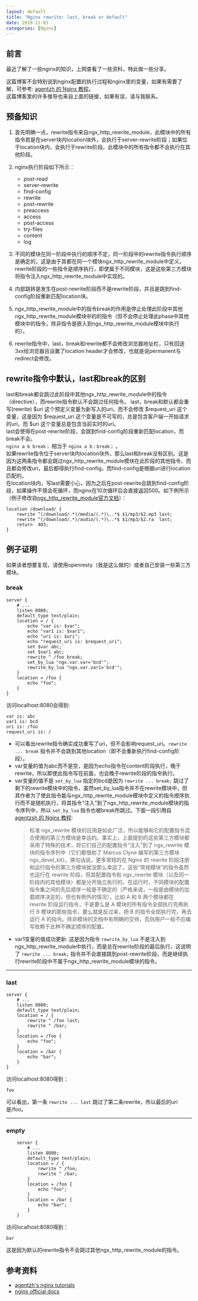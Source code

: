 ```yaml
---
layout: default
title: "Nginx rewrite: last, break or default"
date: 2018-11-03
categories: [Nginx]
---
```


## 前言

  最近了解了一些nginx的知识，上网查看了一些资料，特此做一些分享。  

  <!--more-->

  这篇博客不会特别说到nginx配置的执行过程和nginx里的变量，如果有需要了解，可参考:
  [agentzh 的 Nginx 教程](https://openresty.org/download/agentzh-nginx-tutorials-zhcn.html)。  
  这篇博客里的许多推导也来自上面的链接，如果有误，请与我联系。

## 预备知识

  1. 首先明确一点，rewrite指令来自ngx_http_rewrite_module，此模块中的所有指令若是在server块内location块外，会执行于server-rewrite阶段；如果位于location块内，会执行于rewrite阶段。此模块中的所有指令都不会执行在其他阶段。
  2. nginx执行阶段如下所示：  

     - post-read
     - server-rewrite
     - find-config
     - rewrite
     - post-rewrite
     - preaccess
     - access
     - post-access
     - try-files
     - content
     - log

  3. 不同的模块在同一阶段中执行的顺序不定，同一阶段中的rewrite指令执行顺序是确定的，这是由于其都在同一个模块ngx_http_rewrite_module中定义。rewrite阶段的一些指令是顺序执行，即使属于不同模块，这是这些第三方模块将指令注入ngx_http_rewrite_module中实现的。  
  4. 内部跳转是发生在post-rewrite阶段而不是rewrite阶段，并且是跳到find-config阶段重新匹配location块。  
  5. ngx_http_rewrite_module中的指令break的作用是停止处理此阶段中其他ngx_http_rewrite_module模块中的的指令（但不会停止处理此phase中其他模块中的指令，除非指令是嵌入到ngx_http_rewrite_module模块中执行的）。  
  6. rewrite指令中，last，break和rewrite都不会修改浏览器地址栏，只有回送3xx给浏览器且设置了location header才会修改，也就是说permanent与redirect会修改。  

## rewrite指令中默认，last和break的区别

  last和break都会跳过此阶段中其他ngx_http_rewrite_module中的指令（directive），而rewrite指令默认不会跳过任何指令。
  last，break和默认都会重写(rewrite) $uri 这个预定义变量为新写入的uri，而不会修改 $request_uri 这个变量，这是因为 $request_uri 这个变量是不可写的，总是包含客户端一开始请求的uri，而 $uri 这个变量总是包含当前实时的uri。  
  last会使得在post-rewrite阶段，会跳到find-config阶段重新匹配location，而break不会。  
  `nginx a b break；` 相当于 `nginx a b；break；` 。  
  如果rewrite指令位于server块内location块外，那么last和break没有区别。这是因为这两条指令都会跳过ngx_http_rewrite_module模块在此阶段的其他指令，而且都会修改uri，最后都得执行find-config，而find-config是根据uri进行location匹配的。  
  在location块内，写last需要小心，因为之后在post-rewrite会跳到find-config阶段，如果操作不慎会死循环，而nginx在10次循环后会直接返回500。如下例所示（例子修改自[ngx_http_rewrite_module官方文档](http://nginx.org/en/docs/http/ngx_http_rewrite_module.html#rewrite)）：  

```nginx
location /download/ {
    rewrite ^(/download/.*)/media/(.*)\..*$ $1/mp3/$2.mp3 last;
    rewrite ^(/download/.*)/audio/(.*)\..*$ $1/mp3/$2.ra  last;
    return  403;
}
```

## 例子证明

  如果读者想要复现，请使用openresty（我是这么做的）或者自己安装一些第三方模块。

### break

```nginx
server {
    # ...
    listen 8080;
    default_type text/plain;
    location = / {
        echo "var is: $var";
        echo "var1 is: $var1";
        echo "uri is: $uri";
        echo "request_uri is: $request_uri";
        set $var abc;
        set $var1 abc;
        rewrite ^ /foo break;
        set_by_lua "ngx.var.var='bcd'";
        rewrite_by_lua "ngx.var.var1='bcd'";
    }
    location = /foo {
        echo "foo";
    }
}
```

  访问localhost:8080会得到:

  ```markup
  var is: abc
  var1 is: bcd
  uri is: /foo
  request_uri is: /
  ```

- 可以看出rewrite指令确实成功重写了uri，但不会影响request_uri。`rewrite ... break` 指令并不会跳到其他location（即不会重新执行find-config阶段）。
- var变量的值为abc而不是空，是因为echo指令在content阶段执行，晚于rewrite，所以即使此指令写在前面，也会晚于rewrite阶段的指令执行。
- var变量的值不是 `set_by_lua` 指定的bcd是因为 `rewrite ... break;` 跳过了剩下的rewrite模块中的指令，虽然set_by_lua指令并不在rewrite模块中，但其作者为了使此指令能与ngx_http_rewrite_module模块中定义的指令顺序执行而不是随机执行，将其指令“注入”到了ngx_http_rewrite_module模块的指令序列中，所以 `set_by_lua` 指令也被break所跳过。下面一段引用自[agentzsh 的 Nginx 教程](https://openresty.org/download/agentzh-nginx-tutorials-zhcn.html#02-NginxDirectiveExecOrder05):
    > 标准 ngx_rewrite 模块的应用是如此广泛，所以能够和它的配置指令混合使用的第三方模块是幸运的。事实上，上面提到的这些第三方模块都采用了特殊的技术，将它们自己的配置指令“注入”到了 ngx_rewrite 模块的指令序列中（它们都借助了 Marcus Clyne 编写的第三方模块 ngx_devel_kit）。换句话说，更多常规的在 Nginx 的 rewrite 阶段注册和运行指令的第三方模块就没那么幸运了。这些“常规模块”的指令虽然也运行在 rewrite 阶段，但其配置指令和 ngx_rewrite 模块（以及同一阶段内的其他模块）都是分开独立执行的。在运行时，不同模块的配置指令集之间的先后顺序一般是不确定的（严格来说，一般是由模块的加载顺序决定的，但也有例外的情况）。比如 A 和 B 两个模块都在 rewrite 阶段运行指令，于是要么是 A 模块的所有指令全部执行完再执行 B 模块的那些指令，要么就是反过来，把 B 的指令全部执行完，再去运行 A 的指令。除非模块的文档中有明确的交待，否则用户一般不应编写依赖于此种不确定顺序的配置。
- var1变量的值成功更新: 这是因为指令 `rewrite_by_lua` 不是注入到ngx_http_rewrite_module中执行，而是总在rewrite阶段的最后执行，这说明了 `rewrite ... break;` 指令并不会直接跳到post-rewrite阶段，而是继续执行rewrite阶段中不属于ngx_http_rewrite_module模块的指令。

***

### last

```nginx
server {
    # ...
    listen 8080;
    default_type text/plain;
    location = / {
        rewrite ^ /foo last;
        rewrite ^ /bar;
    }
    location = /foo {
        echo "foo";
    }
    location = /bar {
        echo "bar";
    }
}
```

  访问localhost:8080得到：

  ```markup
  foo
  ```

  可以看出，第一条 `rewrite ... last` 跳过了第二条rewrite，所以最后的uri是/foo。

***

### empty

```nginx
    server {
        # ...
        listen 8080;
        default_type text/plain;
        location = / {
            rewrite ^ /foo;
            rewrite ^ /bar;
        }
        location = /foo {
            echo "foo";
        }
        location = /bar {
            echo "bar";
        }
    }
```

  访问localhost:8080得到：

  ```markup
  bar
  ```

  这是因为默认的rewrite指令不会跳过其他ngx_http_rewrite_module的指令。

## 参考资料

- [agentzh's nginx tutorials](https://openresty.org/download/agentzh-nginx-tutorials-zhcn.html)
- [nginx official docs](http://nginx.org/en/docs/http/ngx_http_rewrite_module.html)

